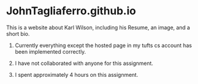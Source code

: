 # JohnTagliaferro.github.io

This is a website about Karl Wilson, including his Resume, an image, and a short
bio.

1. Currently everything except the hosted page in my tufts cs account has been 
implemented correctly.

2. I have not collaborated with anyone for this assignment.

3. I spent approximately 4 hours on this assignment.
